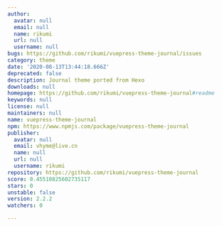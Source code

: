 ```yaml
---
author:
  avatar: null
  email: null
  name: rikumi
  url: null
  username: null
bugs: https://github.com/rikumi/vuepress-theme-journal/issues
category: theme
date: '2020-08-13T13:44:18.666Z'
deprecated: false
description: Journal theme ported from Hexo
downloads: null
homepage: https://github.com/rikumi/vuepress-theme-journal#readme
keywords: null
license: null
maintainers: null
name: vuepress-theme-journal
npm: https://www.npmjs.com/package/vuepress-theme-journal
publisher:
  avatar: null
  email: vhyme@live.cn
  name: null
  url: null
  username: rikumi
repository: https://github.com/rikumi/vuepress-theme-journal
score: 0.45510825602735117
stars: 0
unstable: false
version: 2.2.2
watchers: 0

---
```


